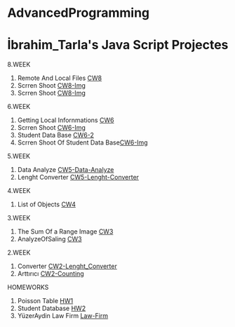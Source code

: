 # AdvancedProgramming
# İbrahim_Tarla's Java Script Projectes 
 
   
   8.WEEK
   1.  Remote And Local Files [CW8](https://ibrahimtarla.github.io/Advanced_Programming_With_Java_Script/CW8/Files.html)
   2.  Scrren Shoot [CW8-Img](https://ibrahimtarla.github.io/Advanced_Programming_With_Java_Script/CW8/CW8_1.PNG)
   3.  Scrren Shoot [CW8-Img](https://ibrahimtarla.github.io/Advanced_Programming_With_Java_Script/CW8/CW8_2.PNG)
   
   6.WEEK
   1.  Getting Local Infornmations  [CW6](https://ibrahimtarla.github.io/Advanced_Programming_With_Java_Script/CW6/CW6.html)
   2.  Scrren Shoot [CW6-Img](https://ibrahimtarla.github.io/Advanced_Programming_With_Java_Script/CW6/CW6.PNG)
   3.  Student Data Base  [CW6-2](https://ibrahimtarla.github.io/Advanced_Programming_With_Java_Script/CW6/StudentDatabase.html)
   4.  Scrren Shoot Of Student Data Base[CW6-Img](https://ibrahimtarla.github.io/Advanced_Programming_With_Java_Script/CW6/CW6_2.PNG)
       
 
  5.WEEK
   1.  Data Analyze  [CW5-Data-Analyze](https://ibrahimtarla.github.io/Advanced_Programming_With_Java_Script/CW5/CW5_3.html)
   2.  Lenght Converter [CW5-Lenght-Converter](https://ibrahimtarla.github.io/Advanced_Programming_With_Java_Script/CW5/Lenght_Converter.html)
   
  4.WEEK
   1.  List of Objects  [CW4](https://ibrahimtarla.github.io/Advanced_Programming_With_Java_Script/CW4/ObjectList.html) 
  
 3.WEEK
   1.  The Sum Of a Range Image [CW3](https://ibrahimtarla.github.io/Advanced_Programming_With_Java_Script/CW3/CW3.PNG) 
   1. AnalyzeOfSaling [CW3](https://ibrahimtarla.github.io/Advanced_Programming_With_Java_Script/CW3/CW3.html)
   
 2.WEEK
   1. Converter [CW2-Lenght_Converter](https://ibrahimtarla.github.io/Advanced_Programming_With_Java_Script/CW2/Lenght_Converter.html)
   1. Arttırıcı [CW2-Counting](https://ibrahimtarla.github.io/Advanced_Programming_With_Java_Script/CW2/Counting_HW2.html)
   
 
 HOMEWORKS
  1. Poisson Table [HW1](https://ibrahimtarla.github.io/Advanced_Programming_With_Java_Script/HW1/Poisson_Table.html)
  2. Student Database [HW2](https://ibrahimtarla.github.io/Advanced_Programming_With_Java_Script/HW2/StudentDatabase.html)
  3. YüzerAydin Law Firm [Law-Firm](https://ibrahimtarla.github.io/Advanced_Programming_With_Java_Script/yüzeraydin/index.html)
    
